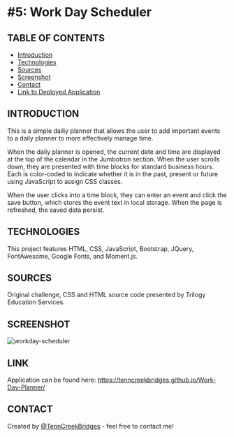 # #5: Work Day Scheduler
## TABLE OF CONTENTS
* [Introduction](#INTRODUCTION)
* [Technologies](#TECHNOLOGIES)
* [Sources](#SOURCES)
* [Screenshot](#SCREENSHOT)
* [Contact](#CONTACT)
* [Link to Deployed Application](#LINK)

## INTRODUCTION
This is a simple dailiy planner that allows the user to add important events to a daily planner to more effectively manage time. 

When the daily planner is opened, the current date and time are displayed at the top of the calendar in the Jumbotron section. When the user scrolls down, they are presented with time blocks for standard business hours. Each is color-coded to indicate whether it is in the past, present or future using JavaScript to assign CSS classes.

When the user clicks into a time block, they can enter an event and click the save button, which stores the event text in local storage. When the page is refreshed, the saved data persist.

## TECHNOLOGIES
This project features HTML, CSS, JavaScript, Bootstrap, JQuery, FontAwesome, Google Fonts, and Moment.js.

## SOURCES
Original challenge, CSS and HTML source code presented by Trilogy Education Services.

## SCREENSHOT
![workday-scheduler](https://user-images.githubusercontent.com/91682561/150690649-0cd12a97-4142-4e8d-a6f8-2abe55f8abe8.jpg)

## LINK 
Application can be found here: https://tenncreekbridges.github.io/Work-Day-Planner/

## CONTACT
Created by [@TennCreekBridges](https://github.com/TennCreekBridges/) - feel free to contact me!
